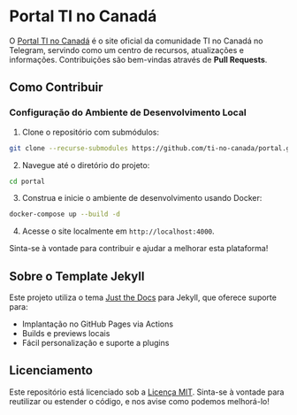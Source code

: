 # Portal TI no Canadá

O [Portal TI no Canadá](https://ti-no-canada.github.io/portal/) é o site oficial da comunidade TI no Canadá no Telegram, servindo como um centro de recursos, atualizações e informações. Contribuições são bem-vindas através de **Pull Requests**.

## Como Contribuir

### Configuração do Ambiente de Desenvolvimento Local

1. Clone o repositório com submódulos:
  ```bash
  git clone --recurse-submodules https://github.com/ti-no-canada/portal.git
  ```

2. Navegue até o diretório do projeto:
  ```bash
  cd portal
  ```

3. Construa e inicie o ambiente de desenvolvimento usando Docker:
  ```bash
  docker-compose up --build -d
  ```

4. Acesse o site localmente em `http://localhost:4000`.

Sinta-se à vontade para contribuir e ajudar a melhorar esta plataforma!

## Sobre o Template Jekyll

Este projeto utiliza o tema [Just the Docs] para Jekyll, que oferece suporte para:

- Implantação no GitHub Pages via Actions
- Builds e previews locais
- Fácil personalização e suporte a plugins

## Licenciamento

Este repositório está licenciado sob a [Licença MIT]. Sinta-se à vontade para reutilizar ou estender o código, e nos avise como podemos melhorá-lo!

[Just the Docs]: https://just-the-docs.github.io/just-the-docs/
[use this template]: https://github.com/just-the-docs/just-the-docs-template/generate
[Licença MIT]: https://pt.wikipedia.org/wiki/Licen%C3%A7a_MIT
